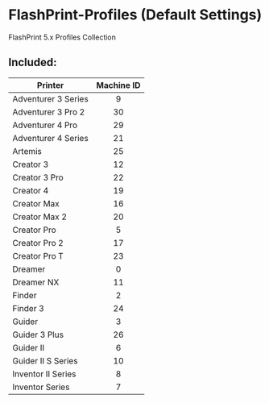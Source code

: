 # FlashPrint-Profiles (Default Settings)

FlashPrint 5.x Profiles Collection

## Included:

| Printer | Machine ID |
| ------- | :--------: |
| Adventurer 3 Series | 9 |
| Adventurer 3 Pro 2 | 30 |
| Adventurer 4 Pro | 29 |
| Adventurer 4 Series | 21 |
| Artemis | 25 |
| Creator 3 | 12 |
| Creator 3 Pro | 22 |
| Creator 4 | 19 |
| Creator Max | 16 |
| Creator Max 2 | 20 |
| Creator Pro | 5 |
| Creator Pro 2 | 17 |
| Creator Pro T | 23 |
| Dreamer | 0 |
| Dreamer NX | 11 |
| Finder | 2 |
| Finder 3 | 24 |
| Guider | 3 |
| Guider 3 Plus | 26 |
| Guider II | 6 |
| Guider II S Series | 10 |
| Inventor II Series | 8 |
| Inventor Series | 7 |

